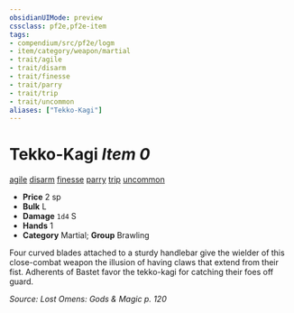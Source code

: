 ```yaml
---
obsidianUIMode: preview
cssclass: pf2e,pf2e-item
tags:
- compendium/src/pf2e/logm
- item/category/weapon/martial
- trait/agile
- trait/disarm
- trait/finesse
- trait/parry
- trait/trip
- trait/uncommon
aliases: ["Tekko-Kagi"]
---
```

# Tekko-Kagi *Item 0*  
[agile](/rules/traits/agile.md)  [disarm](/rules/traits/disarm.md)  [finesse](/rules/traits/finesse.md)  [parry](/rules/traits/parry.md)  [trip](/rules/traits/trip.md)  [uncommon](/rules/traits/uncommon.md)  

- **Price** 2 sp
- **Bulk** L
- **Damage** `1d4` S
- **Hands** 1
- **Category** Martial; **Group** Brawling 

Four curved blades attached to a sturdy handlebar give the wielder of this close-combat weapon the illusion of having claws that extend from their fist. Adherents of Bastet favor the tekko-kagi for catching their foes off guard.

*Source: Lost Omens: Gods & Magic p. 120*